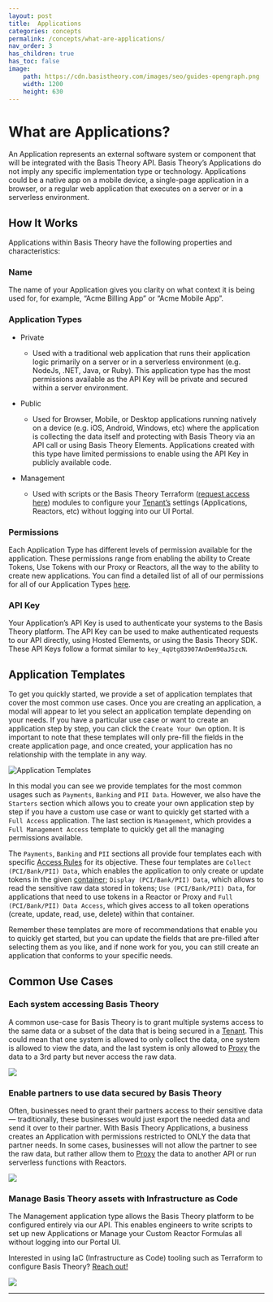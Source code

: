 ```yaml
---
layout: post
title:  Applications
categories: concepts
permalink: /concepts/what-are-applications/
nav_order: 3
has_children: true
has_toc: false
image:
    path: https://cdn.basistheory.com/images/seo/guides-opengraph.png
    width: 1200
    height: 630
---
```


# What are Applications?

An Application represents an external software system or component that will be integrated with the Basis Theory API.
Basis Theory’s Applications do not imply any specific implementation type or technology. 
Applications could be a native app on a mobile device, a single-page application in a browser, or a regular web application that executes on a server or in a serverless environment.

## How It Works

Applications within Basis Theory have the following properties and characteristics:

### Name

The name of your Application gives you clarity on what context it is being used for, for example, “Acme Billing App” or “Acme Mobile App”. 

### Application Types

- Private
    - Used with a traditional web application that runs their application logic primarily on a server or in a serverless environment (e.g. NodeJs, .NET, Java, or Ruby). This application type has the most permissions available as the API Key will be private and secured within a server environment.

- Public
    - Used for Browser, Mobile, or Desktop applications running natively on a device (e.g. iOS, Android, Windows, etc) where the application is collecting the data itself and protecting with Basis Theory via an API call or using Basis Theory Elements. Applications created with this type have limited permissions to enable using the API Key in publicly available code.

- Management
    - Used with scripts or the Basis Theory Terraform ([request access here](https://basistheory.com/contact)) modules to configure your [Tenant’s](https://developers.basistheory.com/concepts/tenants/) settings (Applications, Reactors, etc) without logging into our UI Portal.


### Permissions

Each Application Type has different levels of permission available for the application. These permissions range from enabling the ability to Create Tokens, Use Tokens with our Proxy or Reactors, all the way to the ability to create new applications. You can find a detailed list of all of our permissions for all of our Application Types [here](https://docs.basistheory.com/api-reference/#permissions-permission-types).


### API Key

Your Application’s API Key is used to authenticate your systems to the Basis Theory platform. The API Key can be used to make authenticated requests to our API directly, using Hosted Elements, or using the Basis Theory SDK. These API Keys follow a format similar to `key_4qUtg83907AnDem90aJSzcN`.

## Application Templates

To get you quickly started, we provide a set of application templates that cover the most common use cases. Once you are
creating an application, a modal will appear to let you select an application template depending on your needs. If you 
have a particular use case or want to create an application step by step, you can click the `Create Your Own` option. It
is important to note that these templates will only pre-fill the fields in the create application page, and once created,
your application has no relationship with the template in any way.

<img alt="Application Templates" src="/assets/images/concepts/application-templates.png">

In this modal you can see we provide templates for the most common usages such as `Payments`, `Banking` and `PII Data`.
However, we also have the `Starters` section which allows you to create your own application step by step if you have 
a custom use case or want to quickly get started with a `Full Access` application. The last section is `Management`, which 
provides a `Full Management Access` template to quickly get all the managing permissions available.

The `Payments`, `Banking` and `PII` sections all provide four templates each with specific 
[Access Rules](https://developers.basistheory.com/concepts/what-are-access-rules/) for its objective. These four templates
are `Collect (PCI/Bank/PII) Data`, which enables the application to only create or update tokens in the given
[container](https://developers.basistheory.com/concepts/what-are-containers/); `Display (PCI/Bank/PII) Data`, which allows
to read the sensitive raw data stored in tokens; `Use (PCI/Bank/PII) Data`, for applications that need to use tokens 
in a Reactor or Proxy and `Full (PCI/Bank/PII) Data Access`, which gives access to all token operations (create, update, read, use, delete)
within that container.

Remember these templates are more of recommendations that enable you to quickly get started, but you can update the fields
that are pre-filled after selecting them as you like, and if none work for you, you can still create an application
that conforms to your specific needs. 


## Common Use Cases

### Each system accessing Basis Theory

A common use-case for Basis Theory is to grant multiple systems access to the same data or a subset of the data that is being secured in a [Tenant](https://developers.basistheory.com/concepts/tenants/). This could mean that one system is allowed to only collect the data, one system is allowed to view the data, and the last system is only allowed to [Proxy](https://developers.basistheory.com/concepts/what-is-the-proxy/) the data to a 3rd party but never access the raw data.


<img src="/assets/images/concepts/applications_each_system.jpeg">

### Enable partners to use data secured by Basis Theory

Often, businesses need to grant their partners access to their sensitive data — traditionally, these businesses would just export the needed data and send it over to their partner. With Basis Theory Applications, a business creates an Application with permissions restricted to ONLY the data that partner needs. In some cases, businesses will not allow the partner to see the raw data, but rather allow them to [Proxy](https://developers.basistheory.com/concepts/what-is-the-proxy/) the data to another API or run serverless functions with Reactors.


<img src="/assets/images/concepts/applications_partners.jpeg">

### Manage Basis Theory assets with Infrastructure as Code

The Management application type allows the Basis Theory platform to be configured entirely via our API. This enables engineers to write scripts to set up new Applications or Manage your Custom Reactor Formulas all without logging into our Portal UI. 

Interested in using IaC (Infrastructure as Code) tooling such as Terraform to configure Basis Theory? [Reach out!](https://basistheory.com/contact)


<img src="/assets/images/concepts/applications_iac.jpeg">

---